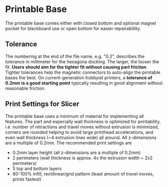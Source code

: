 # Printable Base

The printable base comes either with closed bottom and optional magnet pocket for blackboard use or open bottom for easier repairablility. 

## Tolerance
The numbering at the end of the file name, e.g. "0.2", describes the tolerance in millimeter for the hexagona docking. The larger, the looser the fit. **Users should aim for the tighter fit without causing part friction**. Tighter tolerances help the magnetic connectors to auto-align the pirntable bases the best. On current-generation hobbyist printers, a **tolerance of 0.2mm is a good starting point** typically resulting in good alignment without reasonable friction.

## Print Settings for Slicer

The printable base uses a minimum of material for implementing all features. The part and especially wall thickness is optimized for printability, i.e. number of retractions and travel moves without extrusion is minimized, corners are rounded helping to avoid large printhead accelerations, and even wall thickness (~4 extrusion lines wide) all around. All z-dimensions are a multiple of 0.2mm. The recommended print settings are

* 0.2mm layer height (all z-dimensions are a multiple of 0.2mm)
* 2 perimeters (wall thickness is approx. 4x the extrusion width = 2x2 perimeters)
* 5 top and bottom layers
* 80-100% infill, rectilinear/grid pattern (least amount of travel moves, prints fastest)